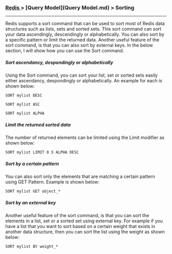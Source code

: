 

### [Redis ](../Redis.md) > [Query Model](Query Model.md) > Sorting
___

Redis supports a sort command that can be used to sort most of Redis data structures such as lists, sets and sorted sets. This sort command can sort your data ascendingly, descendingly or alphabetically. You can also sort by a specific pattern or limit the returned data. Another useful feature of the sort command, is that you can also sort by external keys. In the below section, I will show how you can use the Sort command.


##### Sort ascendancy, despondingly or alphabetically

Using the Sort command, you can sort your list, set or sorted sets easily either ascendancy, despondingly or alphabetically. An example for each is shown below:

````
SORT mylist DESC

SORT mylist ASC

SORT mylist ALPHA
````


##### Limit the returned sorted data

The number of returned elements can be limited using the Limit modifier as shown below:

````
SORT mylist LIMIT 0 5 ALPHA DESC
````

##### Sort by a certain pattern

You can also sort only the elements that are matching a certain pattern using GET Pattern. Example is shown below:


````
SORT mylist GET object_* 
````


##### Sort by an external key

Another useful feature of the sort command, is that you can sort the elements in a list, set or a sorted set using external key. For example if you have a list that you want to sort based on a certain weight that exists in another data structure, then you can sort the list using the weight as shown below:

````
SORT mylist BY weight_*
````